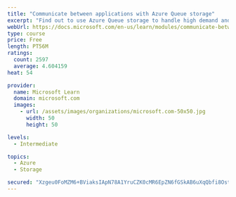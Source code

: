 ```yaml
---
title: "Communicate between applications with Azure Queue storage"
excerpt: "Find out to use Azure Queue storage to handle high demand and improve resilience in your distributed applications."
webUrl: https://docs.microsoft.com/en-us/learn/modules/communicate-between-apps-with-azure-queue-storage/
type: course
price: Free
length: PT56M
ratings:
  count: 2597
  average: 4.604159
heat: 54

provider:
  name: Microsoft Learn
  domain: microsoft.com
  images:
    - url: /assets/images/organizations/microsoft.com-50x50.jpg
      width: 50
      height: 50

levels:
  - Intermediate

topics:
  - Azure
  - Storage

secured: "Xzgeu0FoMZM6+BViaksIApN78A1YruCZK0cMR6EpZN6fGSkAB6uXqQbfi8Ostnpz+vXctPRsmJ9tq2auTl24nysOIw2YZJZg8m7Ep5qAR4LWORT9iU37669c+WJ0Vp8b1OuQ4kfccEwnjuJjmgYy1msq8fmiW/K+3EN3mc7+m56XqbwTOR4KG3GVNcqads3VlAkGr0iyZGe5fv6+QO/VrYnyxX0WFwMPfGdc27VBCzV8fTu7JKy+ZUeG5gSEdctBVrXEwllqhb+OwTfEiVJTXL7dTvFiKc6+fgDZnxR4q9orfXHGB5Hg19V6O1/ltPCKapMDat6uV5NYauH8Kqf3/9hBG3nhJt4kSGrG+wB2sHe58/lJnCPGflIdEumwXTPeufu0/2XfZAet84kcPXUw8DdW5OHo9vUjD9KQpuZ9wQw=;GHgnpx0gDGp21ZNdqmWMcQ=="
---
```



